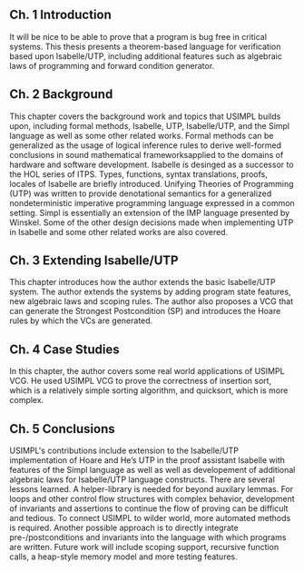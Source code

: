 ## Ch. 1 Introduction

It will be nice to be able to prove that a program is bug free in critical systems. This thesis presents a theorem-based language for verification based upon Isabelle/UTP, including additional features such as algebraic laws of programming and forward condition generator.

## Ch. 2 Background

This chapter covers the background work and topics that USIMPL builds upon, including formal methods, Isabelle, UTP, Isabelle/UTP, and the Simpl language as well as some other related works. Formal methods can be generalized as the usage of logical inference rules to derive well-formed conclusions in sound mathematical frameworksapplied to the domains of hardware and software development. Isabelle is desinged as a successor to the HOL series of ITPS. Types, functions, syntax translations, proofs, locales of Isabelle are briefly introduced. Unifying Theories of Programming (UTP) was written to provide denotational semantics for a generalized nondeterministic imperative programming language expressed in a common setting. Simpl is essentially an extension of the IMP language presented by Winskel. Some of the other design decisions made when implementing UTP in Isabelle and some other related works are also covered. 

## Ch. 3 Extending Isabelle/UTP 

This chapter introduces how the author extends the basic Isabelle/UTP system. The author extends the systems by adding program state features, new algebraic laws and scoping rules. The author also proposes a VCG that can generate the Strongest Postcondition (SP) and introduces the Hoare rules by which the VCs are generated.


## Ch. 4 Case Studies 

In this chapter, the author covers some real world applications of USIMPL VCG. He used USIMPL VCG to prove the correctness of insertion sort, which is a relatively simple sorting algorithm, and quicksort, which is more complex.



## Ch. 5 Conclusions

USIMPL's contributions include extension to the Isabelle/UTP implementation of Hoare and He’s UTP in the proof assistant Isabelle with features of the Simpl language as well as well as developement of additional algebraic laws for Isabelle/UTP language constructs. There are several lessons learned. A helper-library is needed for beyond auxilary lemmas. For loops and other control flow structures with complex behavior, development of invariants and assertions to continue the flow of proving can be difficult and tedious. To connect USIMPL to wilder world, more automated methods is required. Another possible approach is to directly integrate pre-/postconditions and invariants into the language with which programs are written. Future work will include scoping support, recursive function calls, a heap-style memory model and more testing features.
